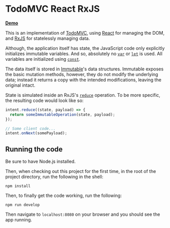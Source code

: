 # TodoMVC React RxJS

[**Demo**](http://unknown-substance.surge.sh/)

This is an implementation of [TodoMVC](http://todomvc.com/), using [React](http://facebook.github.io/react/) for managing the DOM, and [RxJS](https://github.com/Reactive-Extensions/RxJS) for statelessly managing data.

Although, the application itself has state, the JavaScript code only explicitly initializes immutable variables. And so, absolutely no [`var`](https://developer.mozilla.org/en-US/docs/Web/JavaScript/Reference/Statements/var) or [`let`](https://developer.mozilla.org/en-US/docs/Web/JavaScript/Reference/Statements/let) is used. All variables are initialized using [`const`](https://developer.mozilla.org/en-US/docs/Web/JavaScript/Reference/Statements/const).

The data itself is stored in [Immutable](https://facebook.github.io/immutable-js/)'s data structures. Immutable exposes the basic mutation methods, however, they do not modify the underlying data; instead it returns a copy with the intended modifications, leaving the original intact.

State is simulated inside an RxJS's [`reduce`](https://github.com/Reactive-Extensions/RxJS/blob/master/doc/api/core/operators/reduce.md) operation. To be more specific, the resulting code would look like so:

```javascript
intent.reduce((state, payload) => {
  return someImmutableOperation(state, payload);
});

// Some client code...
intent.onNext(somePayload);
```

## Running the code

Be sure to have Node.js installed.

Then, when checking out this project for the first time, in the root of the project directory, run the following in the shell:

```shell
npm install
```

Then, to finally get the code working, run the following:

```shell
npm run develop
```

Then navigate to `localhost:8080` on your browser and you should see the app running.